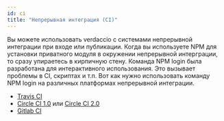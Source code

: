 ```yaml
---
id: ci
title: "Непрерывная интеграция (CI)"
---
```


Вы можете использовать verdaccio с системами непрерывной интеграции при входе или публикации. Когда вы используете NPM для установки приватного модуля в окружении непрерывной интерграции, то сразу упираетесь в кирпичную стену. Команда NPM login была разработана для интерактивного использования. Это вызывает проблемы в CI, скриптах и т.п. Вот как нужно использовать команду NPM login на различных платформах непрерывной интеграции.

- [Travis CI](https://remysharp.com/2015/10/26/using-travis-with-private-npm-deps)
- [Circle CI 1.0](https://circleci.com/docs/1.0/npm-login/) или [Circle CI 2.0](https://circleci.com/docs/2.0/deployment-integrations/#npm)
- [Gitlab CI](https://www.exclamationlabs.com/blog/continuous-deployment-to-npm-using-gitlab-ci/)